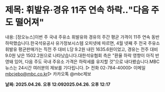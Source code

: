 # **제목: 휘발유·경유 11주 연속 하락‥"다음 주도 떨어져"**

  내용: [정오뉴스]이번 주 국내 주유소 휘발유와 경유의 주간 평균 가격이 11주 연속 동반 하락했습니다.한국석유공사 유가정보시스템 오피넷에 따르면, 4월 넷째 주 전국 주유소 휘발유 평균판매가는 직전 주 대비 L당 9.2원 내린 1635.6원이었고, 경유는 전주 대비 9.0원 낮은 1502.2원으로 나타났습니다.대한석유협회 측은 "환율 하락 영향이 아직 반영돼 있어, 다음 주도 국내 주유소 가격은 하락세를 유지할 것"으로 내다봤습니다.MBC 뉴스는 24시간 여러분의 제보를 기다립니다. ▷ 전화 02-784-4000▷ 이메일 mbcjebo@mbc.co.kr▷ 카카오톡 @mbc제보

  **날짜: 2025.04.26. 오후 12:092025.04.26. 오후 12:17**